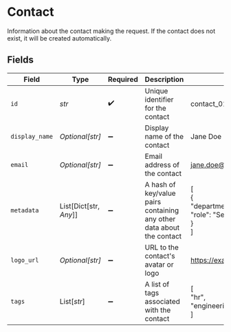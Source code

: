 # Contact

Information about the contact making the request. If the contact does not exist, it will be created automatically.


## Fields

| Field                                                                 | Type                                                                  | Required                                                              | Description                                                           | Example                                                               |
| --------------------------------------------------------------------- | --------------------------------------------------------------------- | --------------------------------------------------------------------- | --------------------------------------------------------------------- | --------------------------------------------------------------------- |
| `id`                                                                  | *str*                                                                 | :heavy_check_mark:                                                    | Unique identifier for the contact                                     | contact_01ARZ3NDEKTSV4RRFFQ69G5FAV                                    |
| `display_name`                                                        | *Optional[str]*                                                       | :heavy_minus_sign:                                                    | Display name of the contact                                           | Jane Doe                                                              |
| `email`                                                               | *Optional[str]*                                                       | :heavy_minus_sign:                                                    | Email address of the contact                                          | jane.doe@example.com                                                  |
| `metadata`                                                            | List[Dict[str, *Any*]]                                                | :heavy_minus_sign:                                                    | A hash of key/value pairs containing any other data about the contact | [<br/>{<br/>"department": "Engineering",<br/>"role": "Senior Developer"<br/>}<br/>] |
| `logo_url`                                                            | *Optional[str]*                                                       | :heavy_minus_sign:                                                    | URL to the contact's avatar or logo                                   | https://example.com/avatars/jane-doe.jpg                              |
| `tags`                                                                | List[*str*]                                                           | :heavy_minus_sign:                                                    | A list of tags associated with the contact                            | [<br/>"hr",<br/>"engineering"<br/>]                                   |